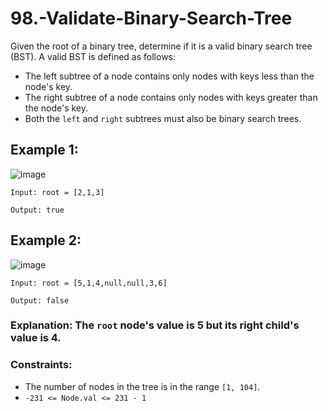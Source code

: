 # 98.-Validate-Binary-Search-Tree
Given the root of a binary tree, determine if it is a valid binary search tree (BST).
A valid BST is defined as follows:
+ The left subtree of a node contains only nodes with keys less than the node's key.
+ The right subtree of a node contains only nodes with keys greater than the node's key.
+ Both the `left` and `right` subtrees must also be binary search trees.
 

## Example 1:
![image](https://github.com/user-attachments/assets/7793316f-4bdc-40bd-842c-6a6621a1c243)

```
Input: root = [2,1,3]
```
```
Output: true
```
## Example 2:
![image](https://github.com/user-attachments/assets/3ddc6f97-aac0-4230-ac3e-2e8e672f37a9)

```
Input: root = [5,1,4,null,null,3,6]
```
```
Output: false
```
### Explanation: The `root` node's value is 5 but its right child's value is 4.
 

### Constraints:

+ The number of nodes in the tree is in the range `[1, 104]`.
+ `-231 <= Node.val <= 231 - 1`
